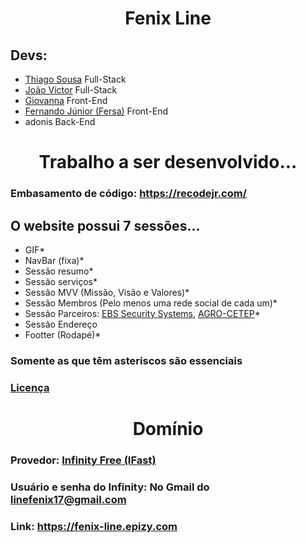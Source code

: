 <h1 align=center>Fenix Line</h1>

## Devs:

- [Thiago Sousa](https://github.com/ThiagoSousa81) Full-Stack
- [João Victor](https://github.com/joaovictorsantanacavalcante/) Full-Stack
- [Giovanna](https://github.com/gio3git) Front-End
- [Fernando Júnior (Fersa)](https://github.com/aglomera) Front-End
- adonis Back-End

<h1 align=center>Trabalho a ser desenvolvido...</h1>

<h3>Embasamento de código: <a href="https://recodejr.com/">https://recodejr.com/</a></h3>

<h2>O website possui 7 sessões...</h2>

- GIF*
- NavBar (fixa)*
- Sessão resumo*
- Sessão serviços*
- Sessão MVV (Missão, Visão e Valores)*
- Sessão Membros (Pelo menos uma rede social de cada um)*
- Sessão Parceiros: [EBS Security Systems](https://ebs-systems.epizy.com/), [AGRO-CETEP](https://agrocetep.wordpress.com/)*
- Sessão Endereço
- Footter (Rodapé)*

### Somente as que têm asteriscos são essenciais

### [Licença](https://github.com/Fenix-Line/website-FL/blob/main/LICENSE)

<h1 align=center>Domínio</h1>

### Provedor: [Infinity Free (IFast)](https://app.infinityfree.net/accounts)
### Usuário e senha do Infinity: No Gmail do linefenix17@gmail.com
### Link: https://fenix-line.epizy.com

